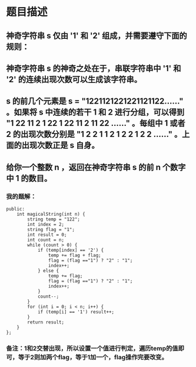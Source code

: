 # 题目描述
## 神奇字符串 s 仅由 '1' 和 '2' 组成，并需要遵守下面的规则：
## 神奇字符串 s 的神奇之处在于，串联字符串中 '1' 和 '2' 的连续出现次数可以生成该字符串。
## s 的前几个元素是 s = "1221121221221121122……" 。如果将 s 中连续的若干 1 和 2 进行分组，可以得到 "1 22 11 2 1 22 1 22 11 2 11 22 ......" 。每组中 1 或者 2 的出现次数分别是 "1 2 2 1 1 2 1 2 2 1 2 2 ......" 。上面的出现次数正是 s 自身。
## 给你一个整数 n ，返回在神奇字符串 s 的前 n 个数字中 1 的数目。
### 我的题解：
```class Solution {
public:
    int magicalString(int n) {
        string temp = "122";
        int index = 2;
        string flag = "1";
        int result = 0;
        int count = n;
        while (count > 0) {
            if (temp[index] == '2') {
                temp += flag + flag;
                flag = (flag =="1") ? "2" : "1";
                index++;
            } else {
                temp += flag;
                flag = (flag =="1") ? "2" : "1";
                index++;
            }
            count--;
        }
        for (int i = 0; i < n; i++) {
            if (temp[i] == '1') result++;
        }
        return result;
    }
};
```
### **备注**：1和2交替出现，所以设置一个值进行判定，遍历temp的值即可，等于2则加两个flag，等于1加一个，flag操作完要改变。